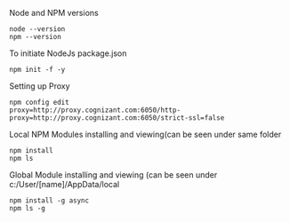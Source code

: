 Node and NPM versions
```
node --version
npm --version
```

To initiate NodeJs package.json
```
npm init -f -y 
```

Setting up Proxy
```
npm config edit
proxy=http://proxy.cognizant.com:6050/http-proxy=http://proxy.cognizant.com:6050/strict-ssl=false
```

Local NPM Modules installing and viewing(can be seen under same folder 
```
npm install
npm ls
```

Global Module installing and viewing (can be seen under c:/User/[name]/AppData/local
```
npm install -g async
npm ls -g

```
